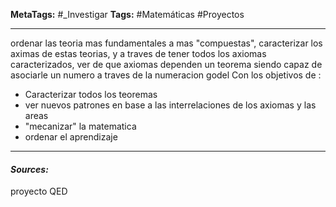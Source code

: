**MetaTags:** #_Investigar 
**Tags:** #Matemáticas #Proyectos
- - -

ordenar las teoria mas fundamentales a mas "compuestas", caracterizar los aximas de estas teorias, y a traves de tener todos los axiomas caracterizados, ver  de que axiomas dependen un teorema siendo capaz de asociarle un numero a traves de la numeracion godel
 Con los objetivos de :
 - Caracterizar todos los teoremas
 - ver nuevos patrones en base a las interrelaciones de los axiomas y las areas
 - "mecanizar" la matematica
 - ordenar el aprendizaje

- - - 
#### ***Sources:***
proyecto QED
